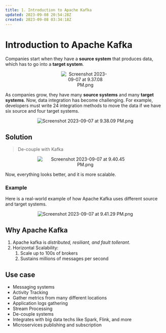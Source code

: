 ```yaml
---
title: 1. Introduction to Apache Kafka
updated: 2023-09-08 20:54:28Z
created: 2023-09-08 03:34:18Z
---
```


# Introduction to Apache Kafka

Companies start when they have a **source system** that produces data, which has to go into a **target system**.

<center style="padding: 0 35%;">

![Screenshot 2023-09-07 at 9.37.08 PM.png](../_resources/Screenshot%202023-09-07%20at%209.37.08%20PM.png)

</center>

As companies grow, they have many **source systems** and many **target systems**. Now, data integration has become challenging. For example, developers must write 24 integration methods to move the data if we have six source and four target systems.

<center style="padding: 0 15%;">

![Screenshot 2023-09-07 at 9.38.09 PM.png](../_resources/Screenshot%202023-09-07%20at%209.38.09%20PM.png)

</center>

## Solution

> De-couple with Kafka

<center style="padding: 0 20%;">

![Screenshot 2023-09-07 at 9.40.45 PM.png](../_resources/Screenshot%202023-09-07%20at%209.40.45%20PM.png)

</center>

Now, everything looks better, and it is more scalable.

### Example

Here is a real-world example of how Apache Kafka uses different source and target systems.

<center style="padding: 0 20%;">

![Screenshot 2023-09-07 at 9.41.29 PM.png](../_resources/Screenshot%202023-09-07%20at%209.41.29%20PM.png)

</center>

## Why Apache Kafka

1. Apache kafka is _distributed, resiliant, and fault tollerant_.
2. Horizontal Scalability:
    1. Scale up to 100s of brokers
    2. Sustains millions of messages per second

## Use case

-   Messaging systems
-   Activity Tracking
-   Gather metrics from many different locations
-   Application logs gathering
-   Stream Processing
-   De-couple systems
-   Integrates with big data techs like Spark, Flink, and more
-   Microservices publishing and subscription
